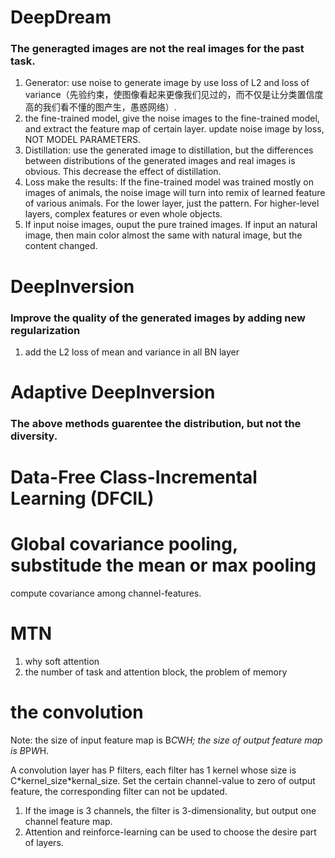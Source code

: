 # DeepDream  
### The generagted images are not the real images for the past task.
1. Generator: use noise to generate image by use loss of L2 and loss of variance（先验约束，使图像看起来更像我们见过的，而不仅是让分类置信度高的我们看不懂的图产生，愚惑网络）.
2. the fine-trained model, give the noise images to the fine-trained model, and extract the feature map of certain layer. update noise image by loss, NOT MODEL PARAMETERS.
3. Distillation: use the generated image to distillation, but the differences between distributions of the generated images and real images is obvious. This decrease the effect of distillation.
4. Loss make the results: If the fine-trained model was trained mostly on images of animals, the noise image will turn into remix of learned feature of various animals. For the lower layer, just the pattern. For higher-level layers, complex features or even whole objects.
5. If input noise images, ouput the pure trained images. If input an natural image, then main color almost the same with natural image, but the content changed.
# DeepInversion
### Improve the quality of the generated images by adding new regularization
1. add the L2 loss of mean and variance in all BN layer 
# Adaptive  DeepInversion
### The above methods guarentee the distribution, but not the diversity.
# Data-Free Class-Incremental Learning (DFCIL)


# Global covariance pooling, substitude the mean or max pooling
compute covariance among channel-features.


# MTN
1. why soft attention
2. the number of task and attention block, the problem of memory

# the convolution
Note: the size of input feature map is B*C*W*H; the size of output feature map is B*P*W*H.

A convolution layer has P filters, each filter has 1 kernel whose size is C\*kernel_size*kernal_size. Set the certain channel-value to zero of output feature, the corresponding filter can not be updated.
1. If the image is 3 channels, the filter is 3-dimensionality, but output one channel feature map.
2.  Attention and reinforce-learning can be used to choose the desire part of layers.